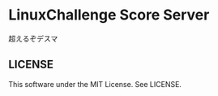# LinuxChallenge Score Server
超えるぞデスマ

## LICENSE
This software under the MIT License.
See LICENSE.
